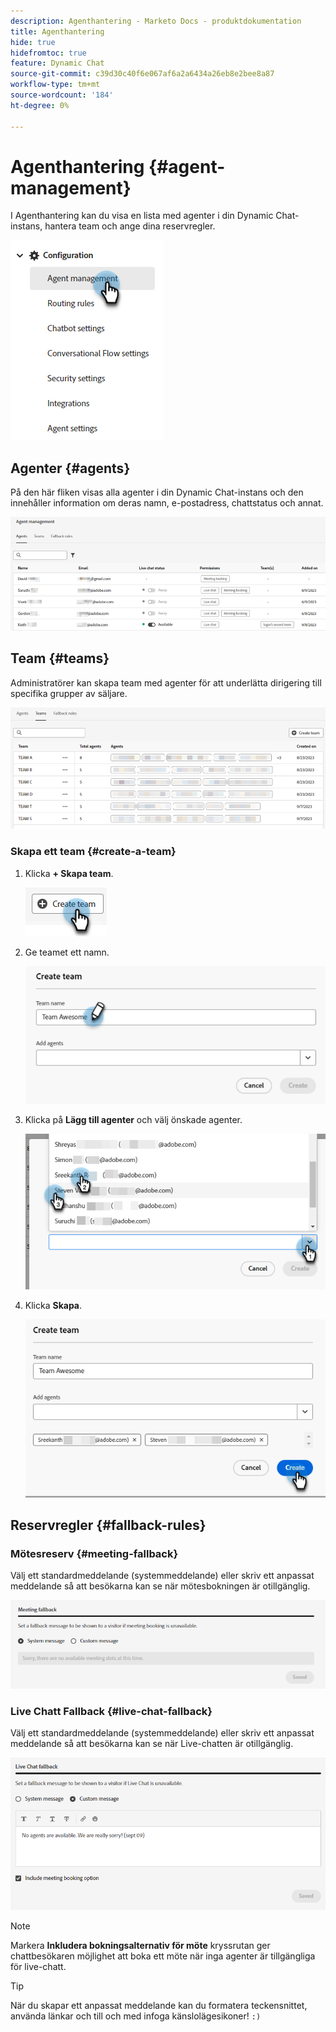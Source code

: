 ```yaml
---
description: Agenthantering - Marketo Docs - produktdokumentation
title: Agenthantering
hide: true
hidefromtoc: true
feature: Dynamic Chat
source-git-commit: c39d30c40f6e067af6a2a6434a26eb8e2bee8a87
workflow-type: tm+mt
source-wordcount: '184'
ht-degree: 0%

---
```


# Agenthantering {#agent-management}

I Agenthantering kan du visa en lista med agenter i din Dynamic Chat-instans, hantera team och ange dina reservregler.

![](assets/agent-management-1.png)

## Agenter {#agents}

På den här fliken visas alla agenter i din Dynamic Chat-instans och den innehåller information om deras namn, e-postadress, chattstatus och annat.

![](assets/agent-management-2.png)

## Team {#teams}

Administratörer kan skapa team med agenter för att underlätta dirigering till specifika grupper av säljare.

![](assets/agent-management-3.png)

### Skapa ett team {#create-a-team}

1. Klicka **+ Skapa team**.

   ![](assets/agent-management-4.png)

1. Ge teamet ett namn.

   ![](assets/agent-management-5.png)

1. Klicka på **Lägg till agenter** och välj önskade agenter.

   ![](assets/agent-management-6.png)

1. Klicka **Skapa**.

   ![](assets/agent-management-7.png)

## Reservregler {#fallback-rules}

### Mötesreserv {#meeting-fallback}

Välj ett standardmeddelande (systemmeddelande) eller skriv ett anpassat meddelande så att besökarna kan se när mötesbokningen är otillgänglig.

![](assets/agent-management-8.png)

### Live Chatt Fallback {#live-chat-fallback}

Välj ett standardmeddelande (systemmeddelande) eller skriv ett anpassat meddelande så att besökarna kan se när Live-chatten är otillgänglig.

![](assets/agent-management-9.png)

>[!NOTE]
>
>Markera **Inkludera bokningsalternativ för möte** kryssrutan ger chattbesökaren möjlighet att boka ett möte när inga agenter är tillgängliga för live-chatt.

>[!TIP]
>
>När du skapar ett anpassat meddelande kan du formatera teckensnittet, använda länkar och till och med infoga känslolägesikoner! `:)`
